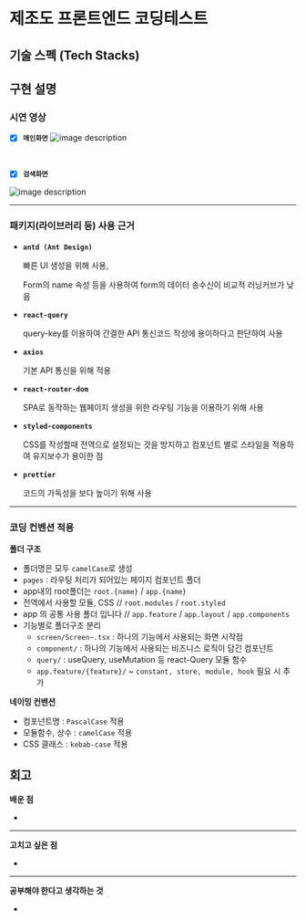 # 제조도 프론트엔드 코딩테스트

## 기술 스펙 (Tech Stacks)

## 구현 설명

### 시연 영상

- [x] **`메인화면`**
![image description]()
<br/>

- [X] **`검색화면`**

![image description](https://user-images.githubusercontent.com/61736137/102153953-b2881000-3ebb-11eb-9581-7026bc8e169e.jpg)


---

### 패키지(라이브러리 등) 사용 근거

- **`antd (Ant Design)`**
    
    빠른 UI 생성을 위해 사용,
    
    Form의 name 속성 등을 사용하여 form의 데이터 송수신이 비교적 러닝커브가 낮음
    
- **`react-query`**
    
    query-key를 이용하여 간결한 API 통신코드 작성에 용이하다고 판단하여 사용
    
- **`axios`**
    
    기본 API 통신을 위해 적용
    
- **`react-router-dom`**
    
    SPA로 동작하는 웹페이지 생성을 위한 라우팅 기능을 이용하기 위해 사용
    
- **`styled-components`**
    
    CSS를 작성할때 전역으로 설정되는 것을 방지하고
    컴포넌트 별로 스타일을 적용하여 유지보수가 용이한 점
    
- **`prettier`**
    
    코드의 가독성을 보다 높이기 위해 사용

---

### 코딩 컨벤션 적용

**폴더 구조**

- 폴더명은 모두 `camelCase`로 생성
- `pages` : 라우팅 처리가 되어있는 페이지 컴포넌트 폴더
- app내의 root폴더는 `root.{name}` / `app.{name}`
- 전역에서 사용할 모듈, CSS
// `root.modules` / `root.styled`
- app 의 공통 사용 폴더 입니다
// `app.feature` / `app.layout` / `app.components`
- 기능별로 폴더구조 분리
    - `screen/Screen~.tsx` : 하나의 기능에서 사용되는 화면 시작점
    - `component/` : 하나의 기능에서 사용되는 비즈니스 로직이 담긴 컴포넌트
    - `query/` : useQuery, useMutation 등 react-Query 모듈 함수
    - `app.feature/{feature}/` ~ `constant, store, module, hook` 필요 시 추가


**네이밍 컨벤션**

- 컴포넌트명 : `PascalCase` 적용
- 모듈함수, 상수 : `camelCase` 적용
- CSS 클래스 : `kebab-case` 적용

## 회고

**배운 점**

- 

---

**고치고 싶은 점**

- 

---

**공부해야 한다고 생각하는 것**

- 